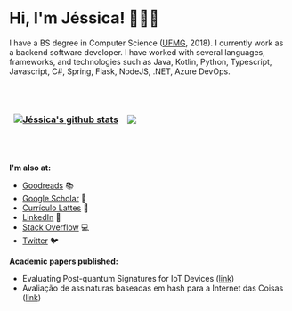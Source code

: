 # Hi, I'm Jéssica! 👋👩‍💻

I have a BS degree in Computer Science ([UFMG][ufmg], 2018). I currently work as a backend software developer. I have worked with several languages, frameworks, and technologies such as Java, Kotlin, Python, Typescript, Javascript, C#, Spring, Flask, NodeJS, .NET, Azure DevOps.

<br />
<br />

<style>
td, th {
   border: none!important;
}
</style>

| <a href="https://github.com/anuraghazra/github-readme-stats"><img align="center" src="https://github-readme-stats.vercel.app/api?username=jessicacarneiro&count_private=true&show_icons=true&theme=merko" alt="Jéssica's github stats" /></a> | <a href="https://github.com/anuraghazra/github-readme-stats"><img align="center" src="https://github-readme-stats.vercel.app/api/top-langs/?username=jessicacarneiro&layout=compact&theme=merko" /></a> |
| ------------- | ------------- |

<br />
<br />

__I'm also at:__

* [Goodreads][goodreads] 📚
* [Google Scholar][scholar] 📝
* [Currículo Lattes][lattes] 💼
* [LinkedIn][linkedin] 🔗
* [Stack Overflow][stack] 💻
* [Twitter][twitter] 🐦

[lattes]: http://lattes.cnpq.br/2183836981411896
[linkedin]: https://linkedin.com/in/jessicacarneiro
[goodreads]: http://goodreads.com/jessicacarneiro
[scholar]: https://scholar.google.com.br/citations?user=JjtW7EwAAAAJ&hl
[stack]: http://stackoverflow.com/users/5363892
[twitter]: http://twitter.com/jessicacarneir0
[ufmg]: http://www.ufmg.br/

__Academic papers published:__

* Evaluating Post-quantum Signatures for IoT Devices ([link](https://link.springer.com/chapter/10.1007/978-3-030-19223-5_8))
* Avaliação de	assinaturas baseadas em hash para a	Internet das Coisas ([link](https://sbseg2017.redes.unb.br/wp-content/uploads/2017/11/sbseg2017_wticg_Avalia%C3%A7%C3%A3o-de-assinaturas-baseadas-em-hash.pdf))